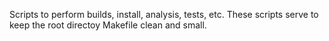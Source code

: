 Scripts to perform builds, install, analysis, tests, etc. These scripts serve to keep the root directoy Makefile clean and small.